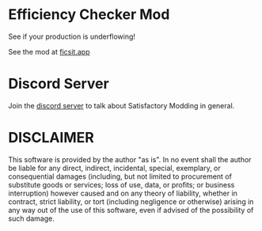 # Efficiency Checker Mod
See if your production is underflowing!

See the mod at [ficsit.app](https://ficsit.app/mod/ZNFaaRV4ow5M4)

# Discord Server
Join the [discord server](https://discord.gg/X6AUfn) to talk about Satisfactory Modding in general.

# DISCLAIMER
This software is provided by the author "as is". In no event shall the author be liable for any direct, indirect, incidental, special, exemplary, or consequential damages (including, but not limited to procurement of substitute goods or services; loss of use, data, or profits; or business interruption) however caused and on any 
theory of liability, whether in contract, strict liability, or tort (including negligence or otherwise) arising in any way out of the use of this software, even if advised of the possibility of such damage.
